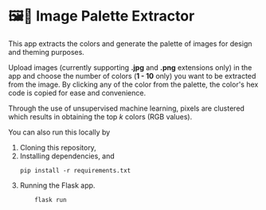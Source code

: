 # 🖼️🎨 Image Palette Extractor


This app extracts the colors and generate the palette of images for design and theming purposes. 

Upload images (currently supporting **.jpg** and **.png** extensions only) in the app and choose the number of colors (**1 - 10** only) you want to be extracted from the image. By clicking any of the color from the palette, the color's hex code is copied for ease and convenience.

Through the use of unsupervised machine learning, pixels are clustered which results in obtaining the top *k* colors (RGB values). 

You can also run this locally by 
1. Cloning this repository,
2. Installing dependencies, and
   ```
   pip install -r requirements.txt
   ```
3. Running the Flask app.
    ```
        flask run 
    ```
